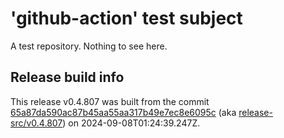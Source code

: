 # 'github-action' test subject

A test repository. Nothing to see here.


## Release build info

This release v0.4.807 was built from the commit [65a87da590ac87b45aa55aa317b49e7ec8e6095c](https://github.com/kattecon/gh-release-test-ga/tree/65a87da590ac87b45aa55aa317b49e7ec8e6095c) (aka [release-src/v0.4.807](https://github.com/kattecon/gh-release-test-ga/tree/release-src/v0.4.807)) on 2024-09-08T01:24:39.247Z.
        